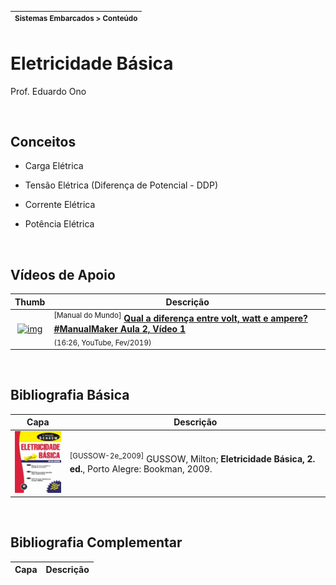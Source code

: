 | <sup>Sistemas Embarcados > Conteúdo</sup> |
| --- |

# Eletricidade Básica

Prof. Eduardo Ono

<br>

## Conceitos

* Carga Elétrica

* Tensão Elétrica (Diferença de Potencial - DDP)

* Corrente Elétrica

* Potência Elétrica

<br>

## Vídeos de Apoio

| Thumb | Descrição |
| :-: | --- |
| [![img](https://img.youtube.com/vi/JtttnL28m3Q/default.jpg)](https://www.youtube.com/watch?v=JtttnL28m3Q "Qual a diferença entre volt, watt e ampere? #ManualMaker Aula 2, Vídeo 1") | <sup>[Manual do Mundo]</sup> [__Qual a diferença entre volt, watt e ampere? #ManualMaker Aula 2, Vídeo 1__](https://www.youtube.com/watch?v=JtttnL28m3Q) <br> <sub>(16:26, YouTube, Fev/2019)</sub>

<br>

## Bibliografia Básica

| Capa | Descrição |
| :-: | --- |
| <img src="./referencias/capas/GUSSOW-2e_2009.jpg" alt="img" width="100px"> | <sup>[<a id="GUSSOW-2e_2009">GUSSOW-2e_2009</a>]</sup> GUSSOW, Milton; __Eletricidade Básica, 2. ed.__, Porto Alegre: Bookman, 2009.

<br>

## Bibliografia Complementar

| Capa | Descrição |
| :-: | --- |

<br>
